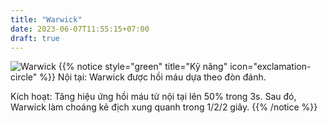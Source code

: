 ```yaml
---
title: "Warwick"
date: 2023-06-07T11:55:15+07:00
draft: true
---
```

![Warwick](https://storage.googleapis.com/www.publish.nocodesites.co.uk/prod/2542/files/d0fb37c6cdd02387de6c03154f40dcd8c3dd40a1f273ef495d03844faaef90204e2bd5445916689cec348001283cd7171fc7b858aa1d2d60edee9b18c972fa09.png)
{{% notice style="green" title="Kỹ năng" icon="exclamation-circle" %}}
Nội tại: Warwick được hồi máu dựa theo đòn đánh.

Kích hoạt: Tăng hiệu ứng hồi máu từ nội tại lên 50% trong 3s. Sau đó, Warwick làm choáng kẻ địch xung quanh trong 1/2/2 giây.
{{% /notice %}}